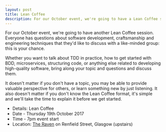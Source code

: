 ```yaml
---
layout: post
title: Lean Coffee
description: For our October event, we're going to have a Lean Coffee session. 7pm, Thursday 19th October, The Raven.
---
```


For our October event, we're going to have another Lean Coffee session. Everyone has questions about software development, craftsmanship and engineering techniques that they'd like to discuss with a like-minded group: this is your chance.

Whether you want to talk about TDD in practice, how to get started with BDD, microservices, structuring code, or anything else related to developing high-quality software, bring along your topic and questions and discuss them.

It doesn't matter if you don't have a topic, you may be able to provide valuable perspective for others, or learn something new by just listening. It also doesn't matter if you don't know the Lean Coffee format, it's simple and we'll take the time to explain it before we get started.

* Details: Lean Coffee
* Date - Thursday 19th October 2017
* Time - 7pm event start
* Location: <a href="https://goo.gl/maps/vWn1J">The Raven</a> on Renfield Street, Glasgow (upstairs)

